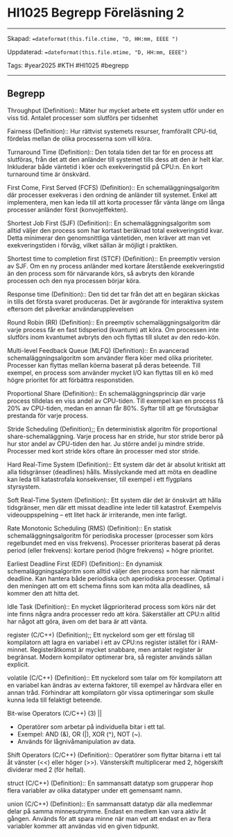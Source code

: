 # HI1025 Begrepp Föreläsning 2

---

Skapad: `=dateformat(this.file.ctime, "D, HH:mm, EEEE ")`

Uppdaterad: `=dateformat(this.file.mtime, "D, HH:mm, EEEE")`

Tags: #year2025 #KTH #HI1025 #begrepp

---

## Begrepp

Throughput (Definition):: Mäter hur mycket arbete ett system utför under en viss tid. Antalet processer som slutförs per tidsenhet

Fairness (Definition):: Hur rättvist systemets resurser, framförallt CPU-tid, fördelas mellan de olika processerna som vill köra.
<!--SR:!2025-03-30,3,250!2025-03-25,3,250-->

Turnaround Time (Definition):: Den totala tiden det tar för en process att slutföras, från det att den anländer till systemet tills dess att den är helt klar. Inkluderar både väntetid i köer och exekveringstid på CPU:n. En kort turnaround time är önskvärd.

First Come, First Served (FCFS) (Definition):: En schemaläggningsalgoritm där processer exekveras i den ordning de anländer till systemet. Enkel att implementera, men kan leda till att korta processer får vänta länge om långa processer anländer först (konvojeffekten).
<!--SR:!2025-03-26,2,248!2025-03-30,2,246-->

Shortest Job First (SJF) (Definition):: En schemaläggningsalgoritm som alltid väljer den process som har kortast beräknad total exekveringstid kvar. Detta minimerar den genomsnittliga väntetiden, men kräver att man vet exekveringstiden i förväg, vilket sällan är möjligt i praktiken.
<!--SR:!2025-03-30,2,246!2000-01-01,1,250-->

Shortest time to completion first (STCF) (Definition):: En preemptiv version av SJF. Om en ny process anländer med kortare återstående exekveringstid än den process som för närvarande körs, så avbryts den körande processen och den nya processen börjar köra.
<!--SR:!2000-01-01,1,250!2025-03-27,3,268-->

Response time (Definition):: Den tid det tar från det att en begäran skickas in tills det första svaret produceras. Det är avgörande för interaktiva system eftersom det påverkar användarupplevelsen
<!--SR:!2000-01-01,1,250!2025-03-30,2,246-->

Round Robin (RR) (Definition):: En preemptiv schemaläggningsalgoritm där varje process får en fast tidsperiod (kvantum) att köra. Om processen inte slutförs inom kvantumet avbryts den och flyttas till slutet av den redo-kön.
<!--SR:!2000-01-01,1,250!2025-03-30,2,246-->

Multi-level Feedback Queue (MLFQ) (Definition):: En avancerad schemaläggningsalgoritm som använder flera köer med olika prioriteter. Processer kan flyttas mellan köerna baserat på deras beteende. Till exempel, en process som använder mycket I/O kan flyttas till en kö med högre prioritet för att förbättra responstiden.
<!--SR:!2025-03-29,1,226!2000-01-01,1,250-->

Proportional Share (Definition):: En schemaläggningsprincip där varje process tilldelas en viss andel av CPU-tiden. Till exempel kan en process få 20% av CPU-tiden, medan en annan får 80%. Syftar till att ge förutsägbar prestanda för varje process.
<!--SR:!2025-03-28,1,230!2025-04-02,2,245-->

Stride Scheduling (Definition);; En deterministisk algoritm för proportional share-schemaläggning. Varje process har en stride, hur stor stride beror på hur stor andel av CPU-tiden den har. Ju större andel ju mindre stride. Processer med kort stride körs oftare än processer med stor stride.
<!--SR:!2025-03-29,1,227-->

Hard Real-Time System (Definition):: Ett system där det är absolut kritiskt att alla tidsgränser (deadlines) hålls. Misslyckande med att möta en deadline kan leda till katastrofala konsekvenser, till exempel i ett flygplans styrsystem.
<!--SR:!2025-03-30,3,250!2025-03-29,1,227-->

Soft Real-Time System (Definition):: Ett system där det är önskvärt att hålla tidsgränser, men där ett missat deadline inte leder till katastrof. Exempelvis videouppspelning – ett litet hack är irriterande, men inte farligt.
<!--SR:!2025-03-30,3,250!2025-03-28,1,230-->

Rate Monotonic Scheduling (RMS) (Definition):: En statisk schemaläggningsalgoritm för periodiska processer (processer som körs regelbundet med en viss frekvens). Processer prioriteras baserat på deras period (eller frekvens): kortare period (högre frekvens) = högre prioritet.
<!--SR:!2000-01-01,1,250!2025-03-26,2,248-->

Earliest Deadline First (EDF) (Definition):: En dynamisk schemaläggningsalgoritm som alltid väljer den process som har närmast deadline. Kan hantera både periodiska och aperiodiska processer. Optimal i den meningen att om ett schema finns som kan möta alla deadlines, så kommer den att hitta det.
<!--SR:!2025-03-30,3,250!2025-03-29,1,226-->

Idle Task (Definition):: En mycket lågprioriterad process som körs när det inte finns några andra processer redo att köra. Säkerställer att CPU:n alltid har något att göra, även om det bara är att vänta.
<!--SR:!2025-03-30,2,247!2025-03-25,3,250-->

register (C/C++) (Definition);; Ett nyckelord som ger ett förslag till kompilatorn att lagra en variabel i ett av CPU:ns register istället för i RAM-minnet. Registeråtkomst är mycket snabbare, men antalet register är begränsat. Modern kompilator optimerar bra, så register används sällan explicit.

volatile (C/C++) (Definition):: Ett nyckelord som talar om för kompilatorn att en variabel kan ändras av externa faktorer, till exempel av hårdvara eller en annan tråd. Förhindrar att kompilatorn gör vissa optimeringar som skulle kunna leda till felaktigt beteende.
<!--SR:!2025-03-30,3,250!2025-03-25,3,250-->

Bit-wise Operators (C/C++) (3)
||
- Operatörer som arbetar på individuella bitar i ett tal.
- Exempel: AND (&), OR (|), XOR (^), NOT (~).
- Används för lågnivåmanipulation av data.
<!--SR:!2025-03-28,1,230-->

Shift Operators (C/C++) (Definition):: Operatörer som flyttar bitarna i ett tal åt vänster (<<) eller höger (>>). Vänsterskift multiplicerar med 2, högerskift dividerar med 2 (för heltal).
<!--SR:!2025-03-31,3,266!2025-03-26,2,248-->

struct (C/C++) (Definition):: En sammansatt datatyp som grupperar ihop flera variabler av olika datatyper under ett gemensamt namn.
<!--SR:!2000-01-01,1,250!2025-03-25,3,250-->

union (C/C++) (Definition):: En sammansatt datatyp där alla medlemmar delar på samma minnesutrymme. Endast en medlem kan vara aktiv åt gången. Används för att spara minne när man vet att endast en av flera variabler kommer att användas vid en given tidpunkt.
<!--SR:!2025-03-23,1,230!2025-03-30,2,246-->
